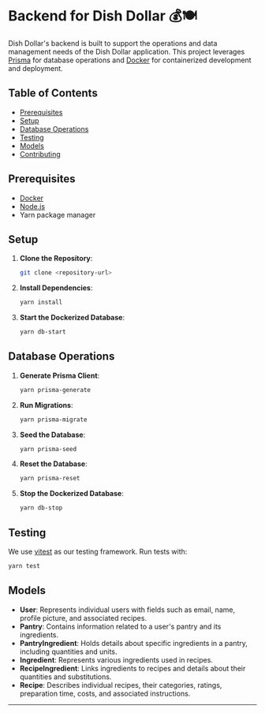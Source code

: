 # Backend for Dish Dollar 💰🍽️

Dish Dollar's backend is built to support the operations and data management needs of the Dish Dollar application. This project leverages [Prisma](https://www.prisma.io/) for database operations and [Docker](https://www.docker.com/) for containerized development and deployment.

## Table of Contents

- [Prerequisites](#prerequisites)
- [Setup](#setup)
- [Database Operations](#database-operations)
- [Testing](#testing)
- [Models](#models)
- [Contributing](#contributing)

## Prerequisites

- [Docker](https://www.docker.com/get-started)
- [Node.js](https://nodejs.org/)
- Yarn package manager

## Setup

1. **Clone the Repository**:

   ```bash
   git clone <repository-url>
   ```

2. **Install Dependencies**:

   ```bash
   yarn install
   ```

3. **Start the Dockerized Database**:
   ```bash
   yarn db-start
   ```

## Database Operations

1. **Generate Prisma Client**:

   ```bash
   yarn prisma-generate
   ```

2. **Run Migrations**:

   ```bash
   yarn prisma-migrate
   ```

3. **Seed the Database**:

   ```bash
   yarn prisma-seed
   ```

4. **Reset the Database**:

   ```bash
   yarn prisma-reset
   ```

5. **Stop the Dockerized Database**:
   ```bash
   yarn db-stop
   ```

## Testing

We use [vitest](https://vitest.dev/) as our testing framework. Run tests with:

```bash
yarn test
```

## Models

- **User**: Represents individual users with fields such as email, name, profile picture, and associated recipes.
- **Pantry**: Contains information related to a user's pantry and its ingredients.
- **PantryIngredient**: Holds details about specific ingredients in a pantry, including quantities and units.
- **Ingredient**: Represents various ingredients used in recipes.
- **RecipeIngredient**: Links ingredients to recipes and details about their quantities and substitutions.
- **Recipe**: Describes individual recipes, their categories, ratings, preparation time, costs, and associated instructions.

---
